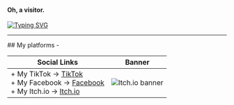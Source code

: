 <h4>
  Oh, a visitor.
</h4>

<a href="https://git.io/typing-svg"><img src="https://readme-typing-svg.herokuapp.com?font=Fira+Code&pause=1000&color=9F00FF&background=E7E8FF00&width=435&lines=Hay+There%2C+I+am+Depresso...;I+write+code+for+sheer+pleasure." alt="Typing SVG" /></a>

<hr>
## My platforms -

| Social Links | Banner |
|--------------|--------|
| + My TikTok -> [TikTok](https://www.tiktok.com/@depressolofi5)<br> + My Facebook -> [Facebook](https://www.facebook.com/share/98qaCMS8J48ZCZRo)<br> + My Itch.io -> [Itch.io](https://depressolofi.itch.io) | ![Itch.io banner](https://img.itch.zone/aW1nLzE2ODAxNjMwLnBuZw==/315x250%23c/Q7qthF.png) |
